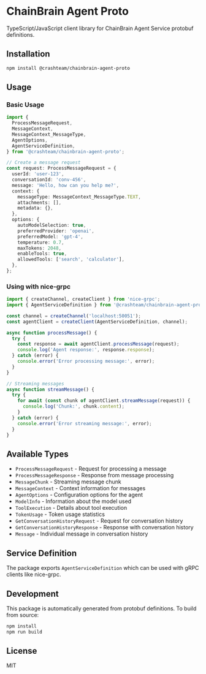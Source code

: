 # ChainBrain Agent Proto

TypeScript/JavaScript client library for ChainBrain Agent Service protobuf definitions.

## Installation

```bash
npm install @crashteam/chainbrain-agent-proto
```

## Usage

### Basic Usage

```typescript
import {
  ProcessMessageRequest,
  MessageContext,
  MessageContext_MessageType,
  AgentOptions,
  AgentServiceDefinition,
} from '@crashteam/chainbrain-agent-proto';

// Create a message request
const request: ProcessMessageRequest = {
  userId: 'user-123',
  conversationId: 'conv-456',
  message: 'Hello, how can you help me?',
  context: {
    messageType: MessageContext_MessageType.TEXT,
    attachments: [],
    metadata: {},
  },
  options: {
    autoModelSelection: true,
    preferredProvider: 'openai',
    preferredModel: 'gpt-4',
    temperature: 0.7,
    maxTokens: 2048,
    enableTools: true,
    allowedTools: ['search', 'calculator'],
  },
};
```

### Using with nice-grpc

```typescript
import { createChannel, createClient } from 'nice-grpc';
import { AgentServiceDefinition } from '@crashteam/chainbrain-agent-proto';

const channel = createChannel('localhost:50051');
const agentClient = createClient(AgentServiceDefinition, channel);

async function processMessage() {
  try {
    const response = await agentClient.processMessage(request);
    console.log('Agent response:', response.response);
  } catch (error) {
    console.error('Error processing message:', error);
  }
}

// Streaming messages
async function streamMessage() {
  try {
    for await (const chunk of agentClient.streamMessage(request)) {
      console.log('Chunk:', chunk.content);
    }
  } catch (error) {
    console.error('Error streaming message:', error);
  }
}
```

## Available Types

- `ProcessMessageRequest` - Request for processing a message
- `ProcessMessageResponse` - Response from message processing
- `MessageChunk` - Streaming message chunk
- `MessageContext` - Context information for messages
- `AgentOptions` - Configuration options for the agent
- `ModelInfo` - Information about the model used
- `ToolExecution` - Details about tool execution
- `TokenUsage` - Token usage statistics
- `GetConversationHistoryRequest` - Request for conversation history
- `GetConversationHistoryResponse` - Response with conversation history
- `Message` - Individual message in conversation history

## Service Definition

The package exports `AgentServiceDefinition` which can be used with gRPC clients like nice-grpc.

## Development

This package is automatically generated from protobuf definitions. To build from source:

```bash
npm install
npm run build
```

## License

MIT